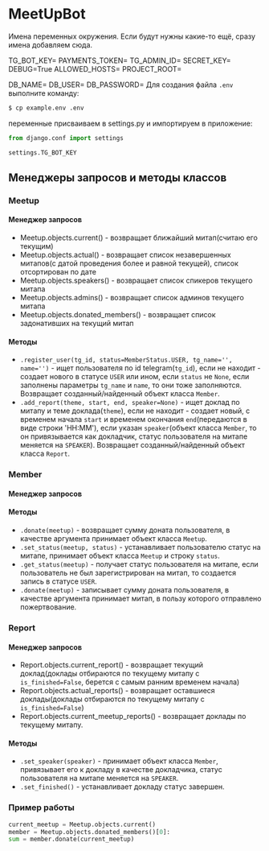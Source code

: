 # MeetUpBot
Имена переменных окружения. Если будут нужны какие-то ещё, сразу имена добавляем сюда.

TG_BOT_KEY=
PAYMENTS_TOKEN=
TG_ADMIN_ID=
SECRET_KEY=
DEBUG=True
ALLOWED_HOSTS=
PROJECT_ROOT=

DB_NAME=
DB_USER=
DB_PASSWORD=
Для создания файла `.env` выполните команду:

```bash
$ cp example.env .env
```

переменные присваиваем в settings.py и импортируем в приложение:

```python
from django.conf import settings

settings.TG_BOT_KEY
```

## Менеджеры запросов и методы классов

### Meetup
#### Менеджер запросов

- Meetup.objects.current() - возвращает ближайший митап(считаю его текущим)
- Meetup.objects.actual() - возвращает список незавершенных митапов(с датой проведения более и равной текущей), список отсортирован по дате
- Meetup.objects.speakers() - возвращает список спикеров текущего митапа
- Meetup.objects.admins() - возвращает список админов текущего митапа
- Meetup.objects.donated_members() - возвращает список задонативших на текущий митап

#### Методы

- `.register_user(tg_id, status=MemberStatus.USER, tg_name='', name='')` - ищет пользователя по id telegram(`tg_id`), если не находит - создает нового в статусе `USER` или ином, если `status` не `None`, если заполнены параметры `tg_name` и `name`, то они тоже заполняются. Возвращает созданный/найденный объект класса `Member`.
- `.add_report(theme, start, end, speaker=None)` - ищет доклад по митапу и теме доклада(`theme`), если не находит - создает новый, с временем начала `start` и временем окончания `end`(передаются в виде строки 'HH:MM'), если указан `speaker`(объект класса `Member`, то он привязывается как докладчик, статус пользователя на митапе меняется на `SPEAKER`). Возвращает созданный/найденный объект класса `Report`.

### Member
#### Менеджер запросов

#### Методы

- `.donate(meetup)` - возвращает сумму доната пользователя, в качестве аргумента принимает объект класса `Meetup`.
- `.set_status(meetup, status)` - устанавливает пользователю статус на митапе, принимает объект класса `Meetup` и строку `status`.
- `.get_status(meetup)` - получает статус пользователя на митапе, если пользователь не был зарегистрирован на митап, то создается запись в статусе `USER`.
- `.donate(meetup)` - записывает сумму доната пользователя, в качестве аргумента принимает митап, в пользу которого отправлено пожертвование.

### Report
#### Менеджер запросов

- Report.objects.current_report() - возвращает текущий доклад(доклады отбираются по текущему митапу с `is_finished=False`, берется с самым ранним временем начала)
- Report.objects.actual_reports() - возвращает оставшиеся доклады(доклады отбираются по текущему митапу с `is_finished=False`)
- Report.objects.current_meetup_reports() - возвращает доклады по текущему митапу.


#### Методы

- `.set_speaker(speaker)` - принимает объект класса `Member`, привязывает его к докладу в качестве докладчика, статус пользователя на митапе меняется на `SPEAKER`.
- `.set_finished()` - устанавливает докладу статус завершен.

### Пример работы

```python
current_meetup = Meetup.objects.current()
member = Meetup.objects.donated_members()[0]:
sum = member.donate(current_meetup)
```


